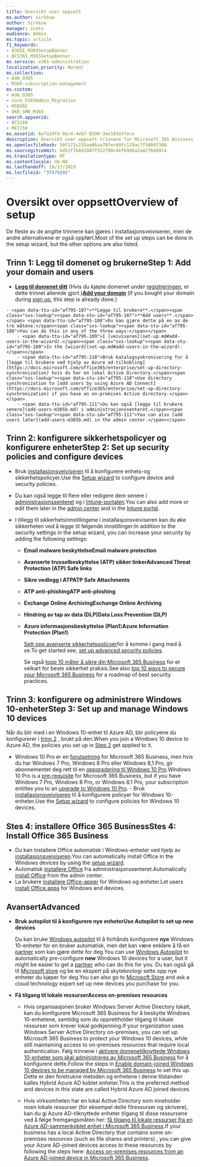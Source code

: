 ```yaml
---
title: Oversikt over oppsett
ms.author: sirkkuw
author: Sirkkuw
manager: scotv
audience: Admin
ms.topic: article
f1_keywords:
- O365E_M365SetupBanner
- BCS365_M365SetupBanner
ms.service: o365-administration
localization_priority: Normal
ms.collection:
- Adm_O365
- M365-subscription-management
ms.custom:
- Adm_O365
- Core_O365Admin_Migration
- MSB365
- OKR_SMB_M365
search.appverid:
- BCS160
- MET150
ms.assetid: 6e7a2dfd-8ec4-4eb7-8390-3ee103e5fece
description: Oversikt over oppsett trinnene for Microsoft 365 Business.
ms.openlocfilehash: 50f172c235aa06aa78fec60fc119ac7f568df308
ms.sourcegitcommit: bd52f7b662887f552f90c46f69d6a2a42fb66914
ms.translationtype: MT
ms.contentlocale: nb-NO
ms.lasthandoff: 10/17/2019
ms.locfileid: "37575592"
---
```

# <a name="overview-of-setup"></a><span data-ttu-id="af795-103">Oversikt over oppsett</span><span class="sxs-lookup"><span data-stu-id="af795-103">Overview of setup</span></span>

<span data-ttu-id="af795-104">De fleste av de angitte trinnene kan gjøres i installasjonsveiviseren, men de andre alternativene er også oppført.</span><span class="sxs-lookup"><span data-stu-id="af795-104">Most of the set up steps can be done in the setup wizard, but the other options are also listed.</span></span>


## <a name="step-1-add-your-domain-and-users"></a><span data-ttu-id="af795-105">Trinn 1: Legg til domenet og brukerne</span><span class="sxs-lookup"><span data-stu-id="af795-105">Step 1: Add your domain and users</span></span>

   - <span data-ttu-id="af795-106">**[Legg til domenet ditt](set-up.md#add-your-domain-to-personalize-sign-in)** (Hvis du kjøpte domenet under [registreringen](sign-up.md), er dette trinnet allerede gjort.)</span><span class="sxs-lookup"><span data-stu-id="af795-106">**[Add your domain](set-up.md#add-your-domain-to-personalize-sign-in)** (if you bought your domain during [sign up](sign-up.md), this step is already done.)</span></span>

    - <span data-ttu-id="af795-107">**Legge til brukere**.</span><span class="sxs-lookup"><span data-stu-id="af795-107">**Add users**.</span></span> <span data-ttu-id="af795-108">Du kan gjøre dette på en av de tre måtene:</span><span class="sxs-lookup"><span data-stu-id="af795-108">You can do this in any of the three ways:</span></span>
        - <span data-ttu-id="af795-109">I [veiviseren](set-up.md#add-users-in-the-wizard).</span><span class="sxs-lookup"><span data-stu-id="af795-109">In the [wizard](set-up.md#add-users-in-the-wizard).</span></span>
        - <span data-ttu-id="af795-110">Bruk katalogsynkronisering for å [legge til brukere ved hjelp av Azure ad-tilkobling](https://docs.microsoft.com/office365/enterprise/set-up-directory-synchronization) hvis du har en lokal Active Directory.</span><span class="sxs-lookup"><span data-stu-id="af795-110">Use directory synchronization to [add users by using Azure AD Connect](https://docs.microsoft.com/office365/enterprise/set-up-directory-synchronization) if you have an on-premises Active directory.</span></span>
        - <span data-ttu-id="af795-111">Du kan også [legge til brukere senere](add-users-m365b.md) i administrasjonssenteret.</span><span class="sxs-lookup"><span data-stu-id="af795-111">You can also [add users later](add-users-m365b.md) in the admin center.</span></span>
## <a name="step-2-set-up-security-policies-and-configure-devices"></a><span data-ttu-id="af795-112">Trinn 2: konfigurere sikkerhetspolicyer og konfigurere enheter</span><span class="sxs-lookup"><span data-stu-id="af795-112">Step 2: Set up security policies and configure devices</span></span> 

  - <span data-ttu-id="af795-113">Bruk [installasjonsveiviseren](set-up.md#protect-data-and-devices) til å konfigurere enhets-og sikkerhetspolicyer.</span><span class="sxs-lookup"><span data-stu-id="af795-113">Use the [Setup wizard](set-up.md#protect-data-and-devices) to configure device and security policies.</span></span> 
  - <span data-ttu-id="af795-114">Du kan også legge til flere eller redigere dem senere i [administrasjonssenteret](view-policies-and-devices.md) og i [Intune-portalen](https://docs.microsoft.com/intune/tutorial-walkthrough-intune-portal).</span><span class="sxs-lookup"><span data-stu-id="af795-114">You can also add more or edit them later in the [admin center](view-policies-and-devices.md) and in the [Intune portal](https://docs.microsoft.com/intune/tutorial-walkthrough-intune-portal).</span></span>
  - <span data-ttu-id="af795-115">I tillegg til sikkerhetsinnstillingene i installasjonsveiviseren kan du øke sikkerheten ved å legge til følgende innstillinger:</span><span class="sxs-lookup"><span data-stu-id="af795-115">In addition to the security settings in the setup wizard, you can increase your security by adding the following settings:</span></span>

      - <span data-ttu-id="af795-116">**Email malware beskyttelse**</span><span class="sxs-lookup"><span data-stu-id="af795-116">**Email malware protection**</span></span>
      - <span data-ttu-id="af795-117">**Avanserte trusselbeskyttelse (ATP) sikker linker**</span><span class="sxs-lookup"><span data-stu-id="af795-117">**Advanced Threat Protection (ATP) Safe links**</span></span>
      - <span data-ttu-id="af795-118">**Sikre vedlegg i ATP**</span><span class="sxs-lookup"><span data-stu-id="af795-118">**ATP Safe Attachments**</span></span>
      - <span data-ttu-id="af795-119">**ATP anti-phishing**</span><span class="sxs-lookup"><span data-stu-id="af795-119">**ATP anti-phishing**</span></span>
      - <span data-ttu-id="af795-120">**Exchange Online Archiving**</span><span class="sxs-lookup"><span data-stu-id="af795-120">**Exchange Online Archiving**</span></span>
      - <span data-ttu-id="af795-121">**Hindring av tap av data (DLP)**</span><span class="sxs-lookup"><span data-stu-id="af795-121">**Data Loss Prevention (DLP)**</span></span>
      - <span data-ttu-id="af795-122">**Azure informasjonsbeskyttelse (Plan1**)</span><span class="sxs-lookup"><span data-stu-id="af795-122">**Azure Information Protection (Plan1**)</span></span>

          <span data-ttu-id="af795-123">[Sett opp avanserte sikkerhetspolicyer](set-up-advanced-security.md)for å komme i gang med å se.</span><span class="sxs-lookup"><span data-stu-id="af795-123">To get started see, [set up advanced security policies](set-up-advanced-security.md).</span></span>

        <span data-ttu-id="af795-124">Se også [topp 10 måter å sikre din Microsoft 365 Business](https://docs.microsoft.com/office365/admin/security-and-compliance/secure-your-business-data) for et veikart for beste sikkerhet praksis.</span><span class="sxs-lookup"><span data-stu-id="af795-124">See also [top 10 ways to secure your Microsoft 365 Business](https://docs.microsoft.com/office365/admin/security-and-compliance/secure-your-business-data) for a roadmap of best security practices.</span></span>

## <a name="step-3-set-up-and-manage-windows-10-devices"></a><span data-ttu-id="af795-125">Trinn 3: konfigurere og administrere Windows 10-enheter</span><span class="sxs-lookup"><span data-stu-id="af795-125">Step 3: Set up and manage Windows 10 devices</span></span>

   <span data-ttu-id="af795-126">Når du blir med i en Windows 10-enhet til Azure AD, blir policyene du konfigurerer i [trinn 2](#step-2-set-up-security-policies-and-configure-devices) , brukt på den.</span><span class="sxs-lookup"><span data-stu-id="af795-126">When you join a Windows 10 device to Azure AD, the policies you set up in [Step 2](#step-2-set-up-security-policies-and-configure-devices) get applied to it.</span></span>

   - <span data-ttu-id="af795-127">Windows 10 Pro er en [forutsetning](pre-requisites-for-data-protection.md) for Microsoft 365 Business, men hvis du har Windows 7 Pro, Windows 8 Pro eller Windows 8,1 Pro, gir abonnementet deg rett til en [oppgradering til Windows 10 Pro](https://docs.microsoft.com/microsoft-365/business/upgrade-to-windows-pro-creators-update).</span><span class="sxs-lookup"><span data-stu-id="af795-127">Windows 10 Pro is a [pre-requisite](pre-requisites-for-data-protection.md) for Microsoft 365 Business, but if you have Windows 7 Pro, Windows 8 Pro, or Windows 8.1 Pro, your subscription entitles you to an [upgrade to  Windows 10 Pro](https://docs.microsoft.com/microsoft-365/business/upgrade-to-windows-pro-creators-update).</span></span>
    - <span data-ttu-id="af795-128">Bruk [installasjonsveiviseren](set-up.md#protect-data-and-devices) til å konfigurere policyer for Windows 10-enheter.</span><span class="sxs-lookup"><span data-stu-id="af795-128">Use the [Setup wizard](set-up.md#protect-data-and-devices) to configure policies for Windows 10 devices.</span></span>

## <a name="stes-4-install-office-365-business"></a><span data-ttu-id="af795-129">Stes 4: installere Office 365 Business</span><span class="sxs-lookup"><span data-stu-id="af795-129">Stes 4: Install Office 365 Business</span></span>
- <span data-ttu-id="af795-130">Du kan installere Office automatisk i Windows-enheter ved hjelp av [installasjonsveiviseren](set-up.md#deploy-office-365-client-apps).</span><span class="sxs-lookup"><span data-stu-id="af795-130">You can automatically install Office in the Windows devices by using the [setup wizard](set-up.md#deploy-office-365-client-apps).</span></span>
- <span data-ttu-id="af795-131">Automatisk [installere Office](auto-install-or-uninstall-office.md) fra administrasjonssenteret.</span><span class="sxs-lookup"><span data-stu-id="af795-131">Automatically [install Office](auto-install-or-uninstall-office.md) from the admin center.</span></span>
- <span data-ttu-id="af795-132">La brukere [installere Office-apper](https://docs.microsoft.com/office365/admin/setup/install-applications) for Windows og enheter.</span><span class="sxs-lookup"><span data-stu-id="af795-132">Let users [install Office apps](https://docs.microsoft.com/office365/admin/setup/install-applications) for Windows and devices.</span></span>
     
## <a name="advanced"></a><span data-ttu-id="af795-133">Avansert</span><span class="sxs-lookup"><span data-stu-id="af795-133">Advanced</span></span>
- <span data-ttu-id="af795-134">**Bruk autopilot til å konfigurere nye enheter**</span><span class="sxs-lookup"><span data-stu-id="af795-134">**Use Autopilot to set up new devices**</span></span>
            
     <span data-ttu-id="af795-135">Du kan bruke [Windows autopilot](add-autopilot-devices-and-profile.md) til å forhånds konfigurere **nye** Windows 10-enheter for en bruker automatisk, men det kan være enklere å få en [partner](https://www.microsoft.com/solution-providers/search) som kan gjøre dette for deg.</span><span class="sxs-lookup"><span data-stu-id="af795-135">You can use [Windows Autopilot](add-autopilot-devices-and-profile.md) to automatically pre-configure **new** Windows 10 devices for a user, but it might be easier to get a [partner](https://www.microsoft.com/solution-providers/search) who can do this for you.</span></span> <span data-ttu-id="af795-136">Du kan også gå til [Microsoft store](https://go.microsoft.com/fwlink/?linkid=874598) og be en ekspert på skyteknologi sette opp nye enheter du kjøper for deg.</span><span class="sxs-lookup"><span data-stu-id="af795-136">You can also go to [Microsoft Store](https://go.microsoft.com/fwlink/?linkid=874598) and ask a cloud technology expert set up new devices you purchase for you.</span></span>

- <span data-ttu-id="af795-137">**Få tilgang til lokale ressurser**</span><span class="sxs-lookup"><span data-stu-id="af795-137">**Access on-premises resources**</span></span>

     - <span data-ttu-id="af795-138">Hvis organisasjonen bruker Windows Server Active Directory lokalt, kan du konfigurere Microsoft 365 Business for å beskytte Windows 10-enhetene, samtidig som du opprettholder tilgang til lokale ressurser som krever lokal godkjenning.</span><span class="sxs-lookup"><span data-stu-id="af795-138">If your organization uses Windows Server Active Directory on-premises, you can set up Microsoft 365 Business to protect your Windows 10 devices, while still maintaining access to on-premises resources that require local authentication.</span></span> <span data-ttu-id="af795-139">Følg trinnene i [aktivere domenetilknyttede Windows 10-enheter som skal administreres av Microsoft 365 Business](manage-windows-devices.md) for å konfigurere dette.</span><span class="sxs-lookup"><span data-stu-id="af795-139">Follow the steps in [Enable domain-joined Windows 10 devices to be managed by Microsoft 365 Business](manage-windows-devices.md) to set this up.</span></span> <span data-ttu-id="af795-140">Dette er den foretrukne metoden og enhetene i denne tilstanden kalles Hybrid Azure AD koblet enheter.</span><span class="sxs-lookup"><span data-stu-id="af795-140">This is the preferred method and devices in this state are called Hybrid Azure AD joined devices.</span></span>

    - <span data-ttu-id="af795-141">Hvis virksomheten har en lokal Active Directory som inneholder noen lokale ressurser (for eksempel delte filressurser og skrivere), kan du gi Azure AD-tilknyttede enheter tilgang til disse ressursene ved å følge fremgangsmåten her: [få tilgang til lokale ressurser fra en Azure AD-sammenkoblet enhet i Microsoft 365 Business](access-resources.md).</span><span class="sxs-lookup"><span data-stu-id="af795-141">If your business has a local Active Directory that contains some on-premises resources (such as file shares and printers) , you can give your Azure AD-joined devices access to these resources by following the steps here: [Access on-premises resources from an Azure AD-joined device in Microsoft 365 Business](access-resources.md).</span></span>

  
